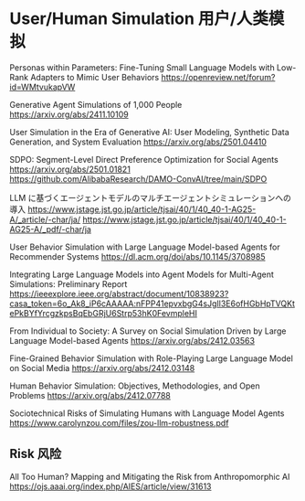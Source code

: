 # User/Human Simulation 用户/人类模拟

Personas within Parameters: Fine-Tuning Small Language Models with Low-Rank Adapters to Mimic User Behaviors
https://openreview.net/forum?id=WMtvukapVW

Generative Agent Simulations of 1,000 People
https://arxiv.org/abs/2411.10109


User Simulation in the Era of Generative AI: User Modeling, Synthetic Data Generation, and System Evaluation
https://arxiv.org/abs/2501.04410

SDPO: Segment-Level Direct Preference Optimization for Social Agents
https://arxiv.org/abs/2501.01821
https://github.com/AlibabaResearch/DAMO-ConvAI/tree/main/SDPO

LLM に基づくエージェントモデルのマルチエージェントシミュレーションへの導入
https://www.jstage.jst.go.jp/article/tjsai/40/1/40_40-1-AG25-A/_article/-char/ja/
https://www.jstage.jst.go.jp/article/tjsai/40/1/40_40-1-AG25-A/_pdf/-char/ja

User Behavior Simulation with Large Language Model-based Agents for Recommender Systems
https://dl.acm.org/doi/abs/10.1145/3708985

Integrating Large Language Models into Agent Models for Multi-Agent Simulations: Preliminary Report
https://ieeexplore.ieee.org/abstract/document/10838923?casa_token=6o_Ak8_iP6cAAAAA:nFPP41epvxbgG4sJgIl3E6ofHGbHpTVQKtePkBYfYrcgzkpsBqEbGRjU6Strp53hK0FevmpleHI


From Individual to Society: A Survey on Social Simulation Driven by Large Language Model-based Agents
https://arxiv.org/abs/2412.03563

Fine-Grained Behavior Simulation with Role-Playing Large Language Model on Social Media
https://arxiv.org/abs/2412.03148

Human Behavior Simulation: Objectives, Methodologies, and Open Problems
https://arxiv.org/abs/2412.07788

Sociotechnical Risks of Simulating Humans with Language Model Agents
https://www.carolynzou.com/files/zou-llm-robustness.pdf
## Risk 风险
All Too Human? Mapping and Mitigating the Risk from Anthropomorphic AI
https://ojs.aaai.org/index.php/AIES/article/view/31613

